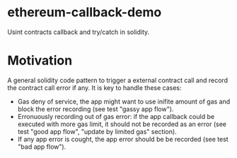 # ethereum-callback-demo
Usint contracts callback and try/catch in solidity.

# Motivation

A general solidity code pattern to trigger a external contract call and record the contract call error if any. It is key to handle these cases:

- Gas deny of service, the app might want to use inifite amount of gas and block the error recording (see test "gassy app flow"). 
- Erronuously recording out of gas error: if the app callback could be executed with more gas limit, it should not be recorded as an error (see test "good app flow", "update by limited gas" section).
- If any app error is cought, the app error should be be recorded (see test "bad app flow").
